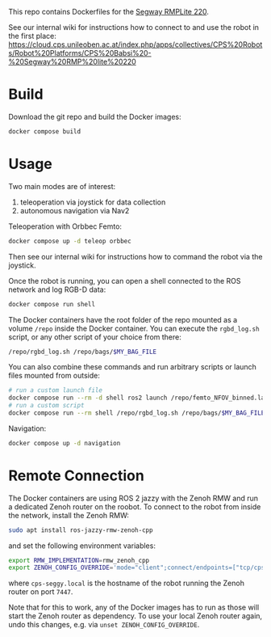 This repo contains Dockerfiles for the [Segway RMPLite 220](https://robotics.segway.com/wp-content/uploads/2021/04/Segway-RMP-220Lite-Specs.pdf).

See our internal wiki for instructions how to connect to and use the robot in the first place:
https://cloud.cps.unileoben.ac.at/index.php/apps/collectives/CPS%20Robots/Robot%20Platforms/CPS%20Babsi%20-%20Segway%20RMP%20lite%20220

# Build

Download the git repo and build the Docker images:
```sh
docker compose build
```

# Usage

Two main modes are of interest:
1. teleoperation via joystick for data collection
2. autonomous navigation via Nav2

Teleoperation with Orbbec Femto:
```sh
docker compose up -d teleop orbbec
```

Then see our internal wiki for instructions how to command the robot via the joystick.

Once the robot is running, you can open a shell connected to the ROS network and log RGB-D data:
```sh
docker compose run shell
```
The Docker containers have the root folder of the repo mounted as a volume `/repo` inside the Docker container. You can execute the `rgbd_log.sh` script, or any other script of your choice from there:
```sh
/repo/rgbd_log.sh /repo/bags/$MY_BAG_FILE
```

You can also combine these commands and run arbitrary scripts or launch files mounted from outside:
```sh
# run a custom launch file
docker compose run --rm -d shell ros2 launch /repo/femto_NFOV_binned.launch.py
# run a custom script
docker compose run --rm shell /repo/rgbd_log.sh /repo/bags/$MY_BAG_FILE
```

Navigation:
```sh
docker compose up -d navigation
```

# Remote Connection

The Docker containers are using ROS 2 jazzy with the Zenoh RMW and run a dedicated Zenoh router on the roobot. To connect to the robot from inside the network, install the Zenoh RMW:
```sh
sudo apt install ros-jazzy-rmw-zenoh-cpp
```
and set the following environment variables:
```sh
export RMW_IMPLEMENTATION=rmw_zenoh_cpp
export ZENOH_CONFIG_OVERRIDE='mode="client";connect/endpoints=["tcp/cps-seggy.local:7447"]'
```
where `cps-seggy.local` is the hostname of the robot running the Zenoh router on port `7447`.

Note that for this to work, any of the Docker images has to run as those will start the Zenoh router as dependency. To use your local Zenoh router again, undo this changes, e.g. via `unset ZENOH_CONFIG_OVERRIDE`.
